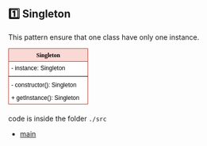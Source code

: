 
## :one: Singleton

This pattern ensure that one class have only one instance.

<img src= "./assets/create/Singleton.png">

code is inside the folder `./src`
 * [main](https://github.com/nicolaskruger/designPatterns)
